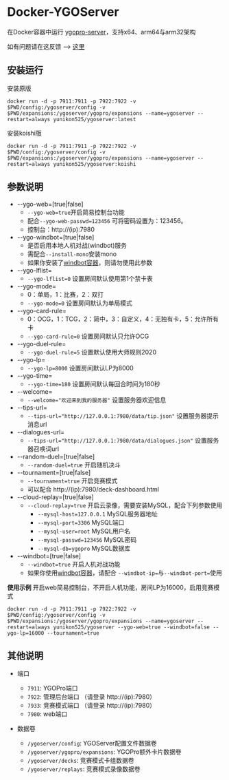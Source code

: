 # Docker-YGOServer
在Docker容器中运行 [ygopro-server](https://github.com/mycard/srvpro)，支持x64、arm64与arm32架构

如有问题请在这反馈 --> [这里](https://github.com/Unicorn369/ygoserver/issues)

## 安装运行
安装原版
```
docker run -d -p 7911:7911 -p 7922:7922 -v $PWD/config:/ygoserver/config -v $PWD/expansions:/ygoserver/ygopro/expansions --name=ygoserver --restart=always yunikon525/ygoserver:latest
```
安装koishi版
```
docker run -d -p 7911:7911 -p 7922:7922 -v $PWD/config:/ygoserver/config -v $PWD/expansions:/ygoserver/ygopro/expansions --name=ygoserver --restart=always yunikon525/ygoserver:koishi
```

## 参数说明
 * --ygo-web=[true|false]
   * `--ygo-web=true`开启简易控制台功能
   * 配合`--ygo-web-passwd=123456` 可将密码设置为：123456。
   * 控制台：http://(ip):7980
 * --ygo-windbot=[true|false]
   * 是否启用本地人机对战(windbot)服务
   * 需配合`--install-mono`安装mono
   * 如果你安装了[windbot容器](https://hub.docker.com/r/yunikon525/windbot)，则请勿使用此参数
 * --ygo-lflist=
   * `--ygo-lflist=0` 设置房间默认使用第1个禁卡表
 * --ygo-mode=
   * 0：单局，1：比赛，2：双打
   * `--ygo-mode=0` 设置房间默认为单局模式
 * --ygo-card-rule=
   * 0：OCG，1：TCG，2：简中，3：自定义，4：无独有卡，5：允许所有卡
   * `--ygo-card-rule=0` 设置房间默认只允许OCG
 * --ygo-duel-rule=
   * `--ygo-duel-rule=5` 设置默认使用大师规则2020
 * --ygo-lp=
   * `--ygo-lp=8000` 设置房间默认LP为8000
 * --ygo-time=
   * `--ygo-time=180` 设置房间默认每回合时间为180秒
 * --welcome=
   * `--welcome="欢迎来到我的服务器"` 设置服务器欢迎信息
 * --tips-url=
   * `--tips-url="http://127.0.0.1:7980/data/tip.json"` 设置服务器提示消息url
 * --dialogues-url=
   * `--tips-url="http://127.0.0.1:7980/data/dialogues.json"` 设置服务器召唤词url
 * --random-duel=[true|false]
   * `--random-duel=true` 开启随机决斗
 * --tournament=[true|false]
   * `--tournament=true` 开启竞赛模式
   * 可以配合 http://(ip):7980/deck-dashboard.html
 * --cloud-replay=[true|false]
   * `--cloud-replay=true` 开启云录像，需要安装MySQL，配合下列参数使用
     * `--mysql-host=127.0.0.1` MySQL服务器地址
     * `--mysql-port=3306` MySQL端口
     * `--mysql-user=root` MySQL用户名
     * `--mysql-passwd=123456` MySQL密码
     * `--mysql-db=ygopro` MySQL数据库
 * --windbot=[true|false]
   * `--windbot=true` 开启人机对战功能
   * 如果你使用[windbot容器](https://hub.docker.com/r/yunikon525/windbot)，请配合 `--windbot-ip=`与`--windbot-port=`使用

**使用示例** 开启web简易控制台，不开启人机功能，房间LP为16000，启用竞赛模式
```
docker run -d -p 7911:7911 -p 7922:7922 -v $PWD/config:/ygoserver/config -v $PWD/expansions:/ygoserver/ygopro/expansions --name=ygoserver --restart=always yunikon525/ygoserver --ygo-web=true --windbot=false --ygo-lp=16000 --tournament=true
```

## 其他说明
  * 端口
    * `7911`: YGOPro端口
    * `7922`: 管理后台端口 （请登录 http://(ip):7980）
    * `7933`: 竞赛模式端口 （请登录 http://(ip):7980）
    * `7980`: web端口

  * 数据卷
    * `/ygoserver/config`: YGOServer配置文件数据卷
    * `/ygoserver/ygopro/expansions`: YGOPro额外卡片数据卷
    * `/ygoserver/decks`: 竞赛模式卡组数据卷
    * `/ygoserver/replays`: 竞赛模式录像数据卷
